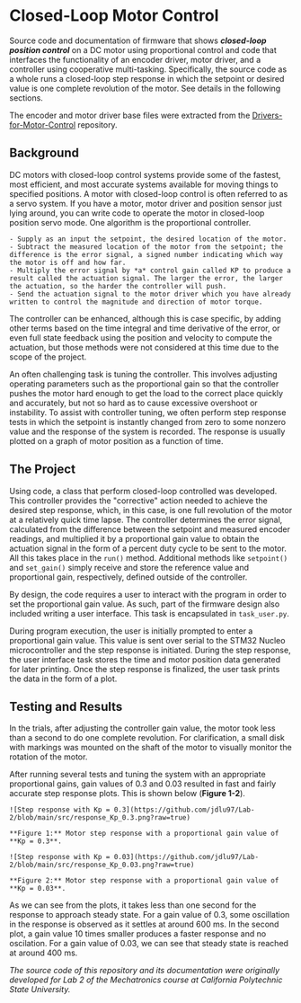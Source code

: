 # Closed-Loop Motor Control
 
 Source code and documentation of firmware that shows ***closed-loop position control*** on a DC motor using proportional control and code that interfaces the functionality of an encoder driver, motor driver, and a controller using cooperative multi-tasking. Specifically, the source code as a whole runs a closed-loop step response in which the setpoint or desired value is one complete revolution of the motor. See details in the following sections.
 
 The encoder and motor driver base files were extracted from the [Drivers-for-Motor-Control](https://github.com/jdlu97/Drivers-for-Motor-Control) repository.
 
 ## Background
 
 DC motors with closed-loop control systems provide some of the fastest, most efficient, and most accurate systems available for moving things to specified positions. A motor with closed-loop control is often referred to as a servo system. If you have a motor, motor driver and position sensor just lying around, you can write code to operate the motor in closed-loop position servo mode. One algorithm is the proportional controller.

    - Supply as an input the setpoint, the desired location of the motor.
	- Subtract the measured location of the motor from the setpoint; the difference is the error signal, a signed number indicating which way the motor is off and how far.
	- Multiply the error signal by *a* control gain called KP to produce a result called the actuation signal. The larger the error, the larger the actuation, so the harder the controller will push.
	- Send the actuation signal to the motor driver which you have already written to control the magnitude and direction of motor torque.
	
 The controller can be enhanced, although this is case specific, by adding other terms based on the time integral and time derivative of the error, or even full state feedback using the position and velocity to compute the actuation, but those methods were not considered at this time due to the scope of the project.
 
 An often challenging task is tuning the controller. This involves adjusting operating parameters such as the proportional gain so that the controller pushes the motor hard enough to get the load to the correct place quickly and accurately, but not so hard as to cause excessive overshoot or instability. To assist with controller tuning, we often perform step response tests in which the setpoint is instantly changed from zero to some nonzero value and the response of the system is recorded. The response is usually plotted on a graph of motor position as a function of time.
 
 ## The Project

 Using code, a class that perform closed-loop controlled was developed. This controller provides the "corrective" action needed to achieve the desired step response, which, in this case, is one full revolution of the motor at a relatively quick time lapse. The controller determines the error signal, calculated from the difference between the setpoint and measured encoder readings, and multiplied it by a proportional gain value to obtain the actuation signal in the form of a percent duty cycle to be sent to the motor. All this takes place in the `run()` method. Additional methods like `setpoint()` and `set_gain()` simply receive and store the reference value and proportional gain, respectively, defined outside of the controller.
 
 By design, the code requires a user to interact with the program in order to set the proportional gain value. As such, part of the firmware design also included writing a user interface. This task is encapsulated in `task_user.py`.
 
 During program execution, the user is initially prompted to enter a proportional gain value. This value is sent over serial to the STM32 Nucleo microcontroller and the step response is initiated. During the step response, the user interface task stores the time and motor position data generated for later printing. Once the step response is finalized, the user task prints the data in the form of a plot.
 
 ## Testing and Results
 
 In the trials, after adjusting the controller gain value, the motor took less than a second to do one complete revolution. For clarification, a small disk with markings was mounted on the shaft of the motor to visually monitor the rotation of the motor.
 
 After running several tests and tuning the system with an appropriate proportional gains, gain values of 0.3 and 0.03 resulted in fast and fairly accurate step response plots. This is shown below (**Figure 1-2**).
 
 
	![Step response with Kp = 0.3](https://github.com/jdlu97/Lab-2/blob/main/src/response_Kp_0.3.png?raw=true)
 
	**Figure 1:** Motor step response with a proportional gain value of **Kp = 0.3**.
 
	![Step response with Kp = 0.03](https://github.com/jdlu97/Lab-2/blob/main/src/response_Kp_0.03.png?raw=true)
 
	**Figure 2:** Motor step response with a proportional gain value of **Kp = 0.03**.
 
 
 As we can see from the plots, it takes less than one second for the response to approach steady state. For a gain value of 0.3, some oscillation in the response is observed as it settles at around 600 ms. In the second plot, a gain value 10 times smaller produces a faster response and no oscilation. For a gain value of 0.03, we can see that steady state is reached at around 400 ms.
 
  
 
 
 *The source code of this repository and its documentation were originally developed for Lab 2 of the Mechatronics course at California Polytechnic State University.*